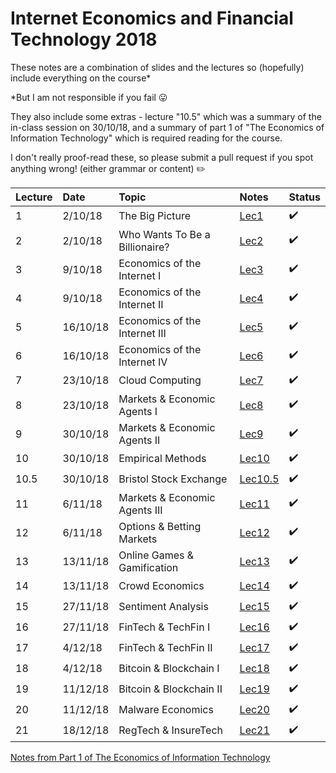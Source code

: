 # Internet Economics and Financial Technology 2018

These notes are a combination of slides and the lectures so (hopefully) include everything on the course*

*But I am not responsible if you fail 😛

They also include some extras - lecture "10.5" which was a summary of the in-class session on 30/10/18, and a summary of part 1 of "The Economics of Information Technology" which is required reading for the course.

I don't really proof-read these, so please submit a pull request if you spot anything wrong! (either grammar or content) ✏️

|Lecture|Date|Topic|Notes|Status|
|:--|:--|:--|:--|:--|
|1|2/10/18|The Big Picture|[Lec1](Notes/Lecture1.md)|✔️|
|2|2/10/18|Who Wants To Be a Billionaire?|[Lec2](Notes/Lecture2.md)|✔️|
|3|9/10/18|Economics of the Internet I|[Lec3](Notes/Lecture3.md)|✔️|
|4|9/10/18|Economics of the Internet II|[Lec4](Notes/Lecture4.md)|✔️|
|5|16/10/18|Economics of the Internet III|[Lec5](Notes/Lecture5.md)|✔️|
|6|16/10/18|Economics of the Internet IV|[Lec6](Notes/Lecture6.md)|✔️|
|7|23/10/18|Cloud Computing|[Lec7](Notes/Lecture7.md)|✔️|
|8|23/10/18|Markets & Economic Agents I|[Lec8](Notes/Lecture8.md)|✔️|
|9|30/10/18|Markets & Economic Agents II|[Lec9](Notes/Lecture9.md)|✔️|
|10|30/10/18|Empirical Methods|[Lec10](Notes/Lecture10.md)|✔️|
|10.5|30/10/18|Bristol Stock Exchange|[Lec10.5](Notes/Lecture105.md)|✔️|
|11|6/11/18|Markets & Economic Agents III|[Lec11](Notes/Lecture11.md)|✔️|
|12|6/11/18|Options & Betting Markets|[Lec12](Notes/Lecture12.md)|✔️|
|13|13/11/18|Online Games & Gamification|[Lec13](Notes/Lecture13.md)|✔️|
|14|13/11/18|Crowd Economics|[Lec14](Notes/Lecture14.md)|✔️|
|15|27/11/18|Sentiment Analysis|[Lec15](Notes/Lecture15.md)|✔️|
|16|27/11/18|FinTech & TechFin I|[Lec16](Notes/Lecture16.md)|✔️|
|17|4/12/18|FinTech & TechFin II|[Lec17](Notes/Lecture17.md)|✔️|
|18|4/12/18|Bitcoin & Blockchain I|[Lec18](Notes/Lecture18.md)|✔️|
|19|11/12/18|Bitcoin & Blockchain II|[Lec19](Notes/Lecture19.md)|✔️|
|20|11/12/18|Malware Economics|[Lec20](Notes/Lecture20.md)|✔️|
|21|18/12/18|RegTech & InsureTech|[Lec21](Notes/Lecture21.md)|✔️|

[Notes from Part 1 of The Economics of Information Technology](Notes/Part1Book.md)
